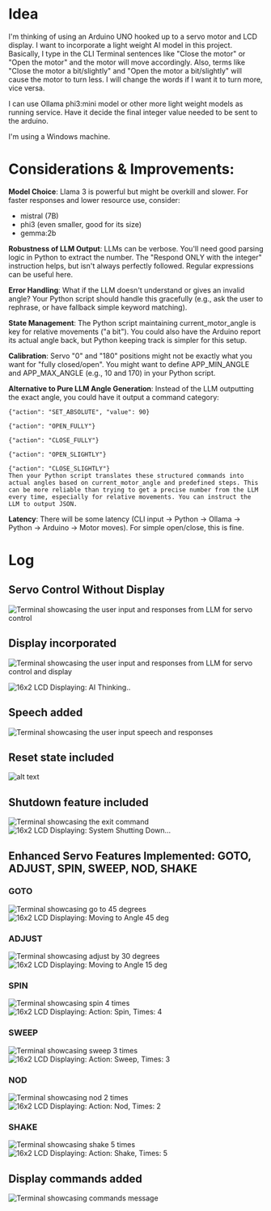 # Idea

I'm thinking of using an Arduino UNO hooked up to a servo motor and LCD display.
I want to incorporate a light weight AI model in this project.
Basically, I type in the CLI Terminal sentences like "Close the motor" or "Open the motor" and the motor will move accordingly. Also, terms like "Close the motor a bit/slightly" and "Open the motor a bit/slightly" will cause the motor to turn less. I will change the words if I want it to turn more, vice versa.

I can use Ollama phi3:mini model or other more light weight models as running service. Have it decide the final integer value needed to be sent to the arduino.

I'm using a Windows machine.

# Considerations & Improvements:

**Model Choice**: Llama 3 is powerful but might be overkill and slower. For faster responses and lower resource use, consider:

- mistral (7B)
- phi3 (even smaller, good for its size)
- gemma:2b

**Robustness of LLM Output**: LLMs can be verbose. You'll need good parsing logic in Python to extract the number. The "Respond ONLY with the integer" instruction helps, but isn't always perfectly followed. Regular expressions can be useful here.

**Error Handling**: What if the LLM doesn't understand or gives an invalid angle? Your Python script should handle this gracefully (e.g., ask the user to rephrase, or have fallback simple keyword matching).

**State Management**: The Python script maintaining current_motor_angle is key for relative movements ("a bit"). You could also have the Arduino report its actual angle back, but Python keeping track is simpler for this setup.

**Calibration**: Servo "0" and "180" positions might not be exactly what you want for "fully closed/open". You might want to define APP_MIN_ANGLE and APP_MAX_ANGLE (e.g., 10 and 170) in your Python script.

**Alternative to Pure LLM Angle Generation**:
Instead of the LLM outputting the exact angle, you could have it output a command category:

    {"action": "SET_ABSOLUTE", "value": 90}

    {"action": "OPEN_FULLY"}

    {"action": "CLOSE_FULLY"}

    {"action": "OPEN_SLIGHTLY"}

    {"action": "CLOSE_SLIGHTLY"}
    Then your Python script translates these structured commands into actual angles based on current_motor_angle and predefined steps. This can be more reliable than trying to get a precise number from the LLM every time, especially for relative movements. You can instruct the LLM to output JSON.

**Latency**: There will be some latency (CLI input -> Python -> Ollama -> Python -> Arduino -> Motor moves). For simple open/close, this is fine.

# Log
## Servo Control Without Display

![Terminal showcasing the user input and responses from LLM for servo control](terminal-basic-servo-msg.png)

## Display incorporated

![Terminal showcasing the user input and responses from LLM for servo control and display](terminal-thinking-msg.png)

![16x2 LCD Displaying: AI Thinking..](display-ai-thinking.jpg)

## Speech added

![Terminal showcasing the user input speech and responses](terminal-speech-msg.png)

## Reset state included

![alt text](terminal-reset-msg.png)

## Shutdown feature included

![Terminal showcasing the exit command](terminal-exit-msg.png)
![16x2 LCD Displaying: System Shutting Down...](display-shutdown.jpg)

## Enhanced Servo Features Implemented: GOTO, ADJUST, SPIN, SWEEP, NOD, SHAKE
### GOTO
![Terminal showcasing go to 45 degrees](terminal-goto45-msg.png)
![16x2 LCD Displaying: Moving to Angle 45 deg](display-goto45.jpg)
### ADJUST
![Terminal showcasing adjust by 30 degrees](terminal-adjust30-msg.png)
![16x2 LCD Displaying: Moving to Angle 15 deg](display-adjust30.jpg)
### SPIN
![Terminal showcasing spin 4 times](terminal-spin4-msg.png)
![16x2 LCD Displaying: Action: Spin, Times: 4](display-spin4.jpg)
### SWEEP
![Terminal showcasing sweep 3 times](terminal-sweep3-msg.png)
![16x2 LCD Displaying: Action: Sweep, Times: 3](display-sweep3.jpg)
### NOD
![Terminal showcasing nod 2 times](terminal-nod2-msg.png)
![16x2 LCD Displaying: Action: Nod, Times: 2](display-nod2.jpg)
### SHAKE
![Terminal showcasing shake 5 times](terminal-shake5-msg.png)
![16x2 LCD Displaying: Action: Shake, Times: 5](display-shake5.jpg)
## Display commands added

![Terminal showcasing commands message](terminal-commands-msg.png)